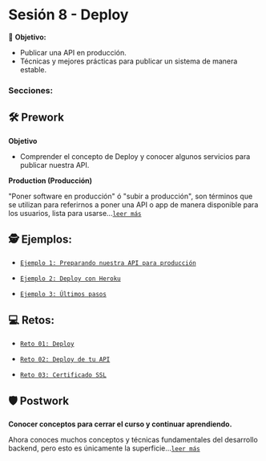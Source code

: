 # Sesión 8 - Deploy

🎯 **Objetivo:**

- Publicar una API en producción. 
- Técnicas y mejores prácticas para publicar un sistema de manera estable.

### Secciones:

## 🛠 Prework

**Objetivo**

- Comprender el concepto de Deploy y conocer algunos servicios para publicar nuestra API.

**Production (Producción)**

"Poner software en producción" ó "subir a producción", son términos que se utilizan para referirnos a poner una API o app de manera disponible para los usuarios, lista para usarse...[`leer más`](Prework/#prework)

## 🕵 Ejemplos:

- [`Ejemplo 1: Preparando nuestra API para producción`](Ejemplo-01/#ejemplo-1---preparando-nuestra-api-para-producción)

- [`Ejemplo 2: Deploy con Heroku`](Ejemplo-02/#ejemplo-2---deploy-con-heroku)

- [`Ejemplo 3: Últimos pasos`](Ejemplo-03/#ejemplo-3---últimos-pasos)

## 💻 Retos:

- [`Reto 01: Deploy`](Reto-01/#reto-1)

- [`Reto 02: Deploy de tu API`](Reto-02/#reto-2)

- [`Reto 03: Certificado SSL`](Reto-02/#reto-3)

## 🛡 Postwork

**Conocer conceptos para cerrar el curso y continuar aprendiendo.**

Ahora conoces muchos conceptos y técnicas fundamentales del desarrollo backend, pero esto es únicamente la superficie...[`leer más`](Postwork/#postwork)
